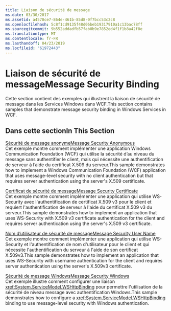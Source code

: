 ```yaml
---
title: Liaison de sécurité de message
ms.date: 03/30/2017
ms.assetid: a4570ce7-864e-461b-85d8-0f7bcc53c2c8
ms.openlocfilehash: 5c8f1cd9135f48d06beb19317910a1c13bac78ff
ms.sourcegitcommit: 9b552addadfb57fab0b9e7852ed4f1f1b8a42f8e
ms.translationtype: MT
ms.contentlocale: fr-FR
ms.lasthandoff: 04/23/2019
ms.locfileid: "61972443"
---
```

# <a name="message-security-binding"></a><span data-ttu-id="ae30d-102">Liaison de sécurité de message</span><span class="sxs-lookup"><span data-stu-id="ae30d-102">Message Security Binding</span></span>
<span data-ttu-id="ae30d-103">Cette section contient des exemples qui illustrent la liaison de sécurité de message dans les Services Windows dans WCF.</span><span class="sxs-lookup"><span data-stu-id="ae30d-103">This section contains samples that demonstrate message security binding in Windows Services in WCF.</span></span>  
  
## <a name="in-this-section"></a><span data-ttu-id="ae30d-104">Dans cette section</span><span class="sxs-lookup"><span data-stu-id="ae30d-104">In This Section</span></span>  
 [<span data-ttu-id="ae30d-105">Sécurité de message anonyme</span><span class="sxs-lookup"><span data-stu-id="ae30d-105">Message Security Anonymous</span></span>](../../../../docs/framework/wcf/samples/message-security-anonymous.md)  
 <span data-ttu-id="ae30d-106">Cet exemple montre comment implémenter une application Windows Communication Foundation (WCF) qui utilise la sécurité d’au niveau du message sans authentifier le client, mais qui nécessite une authentification de serveur à l’aide du certificat X.509 du serveur.</span><span class="sxs-lookup"><span data-stu-id="ae30d-106">This sample demonstrates how to implement a Windows Communication Foundation (WCF) application that uses message-level security with no client authentication but that requires server authentication using the server's X.509 certificate.</span></span>  
  
 [<span data-ttu-id="ae30d-107">Certificat de sécurité de message</span><span class="sxs-lookup"><span data-stu-id="ae30d-107">Message Security Certificate</span></span>](../../../../docs/framework/wcf/samples/message-security-certificate.md)  
 <span data-ttu-id="ae30d-108">Cet exemple montre comment implémenter une application qui utilise WS-Security avec l'authentification de certificat X.509 v3 pour le client et requiert l'authentification de serveur à l'aide du certificat X.509 v3 du serveur.</span><span class="sxs-lookup"><span data-stu-id="ae30d-108">This sample demonstrates how to implement an application that uses WS-Security with X.509 v3 certificate authentication for the client and requires server authentication using the server's X.509 v3 certificate.</span></span>  
  
 [<span data-ttu-id="ae30d-109">Nom d’utilisateur de sécurité de message</span><span class="sxs-lookup"><span data-stu-id="ae30d-109">Message Security User Name</span></span>](../../../../docs/framework/wcf/samples/message-security-user-name.md)  
 <span data-ttu-id="ae30d-110">Cet exemple montre comment implémenter une application qui utilise WS-Security et l'authentification de nom d'utilisateur pour le client et qui nécessite l'authentification du serveur à l'aide de son certificat X.509v3.</span><span class="sxs-lookup"><span data-stu-id="ae30d-110">This sample demonstrates how to implement an application that uses WS-Security with username authentication for the client and requires server authentication using the server's X.509v3 certificate.</span></span>  
  
 [<span data-ttu-id="ae30d-111">Sécurité de message Windows</span><span class="sxs-lookup"><span data-stu-id="ae30d-111">Message Security Windows</span></span>](../../../../docs/framework/wcf/samples/message-security-windows.md)  
 <span data-ttu-id="ae30d-112">Cet exemple illustre comment configurer une liaison <xref:System.ServiceModel.WSHttpBinding> pour permettre l'utilisation de la sécurité de niveau message avec authentification Windows.</span><span class="sxs-lookup"><span data-stu-id="ae30d-112">This sample demonstrates how to configure a <xref:System.ServiceModel.WSHttpBinding> binding to use message-level security with Windows authentication.</span></span>
